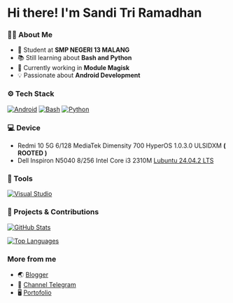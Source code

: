 # Hi there! I'm Sandi Tri Ramadhan 

### 👨‍💻 About Me
- 🏫 Student at **SMP NEGERI 13 MALANG**
- 📚 Still learning about **Bash and Python**
- 🔧 Currently working in **Module Magisk**
- 💡 Passionate about **Android Development**

### ⚙️ Tech Stack
[![Android](https://img.shields.io/badge/Android-3DDC84?style=for-the-badge&logo=android&logoColor=white)](https://developer.android.com)
[![Bash](https://img.shields.io/badge/Bash-4EAA25?style=for-the-badge&logo=gnubash&logoColor=fff)](https://www.gnu.org/software/bash)
[![Python](https://img.shields.io/badge/Python-3776AB?style=for-the-badge&logo=python&logoColor=fff)](https://www.python.org)

### 💻 Device
- Redmi 10 5G 6/128 MediaTek Dimensity 700 HyperOS 1.0.3.0 ULSIDXM **( ROOTED )**
- Dell Inspiron N5040 8/256 Intel Core i3 2310M [Lubuntu 24.04.2 LTS](https://lubuntu.me/)

### 🔧 Tools
[![Visual Studio](https://custom-icon-badges.demolab.com/badge/Visual%20Studio-5C2D91.svg?style=for-the-badge&logo=visual-studio&logoColor=white)](https://visualstudio.microsoft.com)

### 🚀 Projects & Contributions
[![GitHub Stats](https://github-readme-stats.vercel.app/api?username=TypeFlu&show_icons=true&theme=dracula&hide_border=true)](https://github.com/sanndyrmdhn)

[![Top Languages](https://github-readme-stats.vercel.app/api/top-langs/?username=TypeFlu&layout=compact&theme=dracula&hide_border=true)](https://github.com/sanndyrmdhn)

### More from me
- 🌏 [Blogger](https://tentangsoftwareandroid.blogspot.com)
- 💾 [Channel Telegram](https://t.me/sannopensource)
- 🖥️ [Portofolio](https://sanndyrmdhn.netlify.app/)
